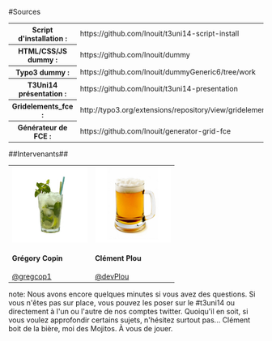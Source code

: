 <!-- .slide: data-breadcrumb="À vous de jouer : des questions ?" -->

#Sources


<table class="sources marginBottom">
  <tr>
    <th>Script d'installation :</th>
    <td>https://github.com/Inouit/t3uni14-script-install</td>
  </tr>
  <tr>
    <th>HTML/CSS/JS dummy :</th>
    <td>https://github.com/Inouit/dummy</td>
  </tr>
  <tr>
    <th>Typo3 dummy :</th>
    <td>https://github.com/Inouit/dummyGeneric6/tree/work</td>
  </tr>
  <tr>
    <th>T3Uni14 présentation :</th>
    <td>https://github.com/Inouit/t3uni14-presentation</td>
  </tr>
  <tr>
    <th>Gridelements_fce :</th>
    <td>http://typo3.org/extensions/repository/view/gridelements_fce</td>
  </tr>
  <tr>
    <th>Générateur de FCE :</th>
    <td>https://github.com/Inouit/generator-grid-fce</td>
  </tr>
</table>

##Intervenants##

<table class="intervenants reveal">
  <tr>
    <td>
      <img src="img/mojito.jpg" width="150" class="photo" alt=""/>
      <h4>Grégory Copin</h4>
      <a href="http://twitter.com/gregcop1" target="_blank">@gregcop1</a>
    </td>
    <td>
      <img src="img/biere.jpg" width="150" class="photo" alt=""/>
      <h4>Clément Plou</h4>
      <a href="http://twitter.com/devPlou" target="_blank">@devPlou</a>
    </td>
  </tr>
</table>

note:
Nous avons encore quelques minutes si vous avez des questions. Si vous n'êtes pas sur place, vous pouvez les poser sur le #t3uni14 ou directement à l'un ou l'autre de nos comptes twitter. Quoiqu'il en soit, si vous voulez approfondir certains sujets, n'hésitez surtout pas... Clément boit de la bière, moi des Mojitos. À vous de jouer.